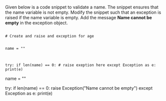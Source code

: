 Given below is a code snippet to validate a name. The snippet ensures that the name variable is not empty. Modify the snippet such that an exception is raised if the name variable is empty.  Add the message **Name cannot be empty** in the exception object.


<codeblock language="python" type="exercise" testMode="fixedInput">
<code>
# Create and raise and exception for age

name = ""

try:
  if len(name) == 0:
    # raise exeption here
except Exception as e:
  print(e)
</code>

<solution>
name = ""

try:
  if len(name) == 0:
    raise Exception("Name cannot be empty")
except Exception as e:
  print(e)
</solution>
</codeblock>